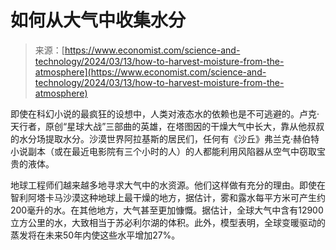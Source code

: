 <!--yml

category: 未分类

date: 2024-05-29 12:35:27

-->

# 如何从大气中收集水分

> 来源：[https://www.economist.com/science-and-technology/2024/03/13/how-to-harvest-moisture-from-the-atmosphere](https://www.economist.com/science-and-technology/2024/03/13/how-to-harvest-moisture-from-the-atmosphere)

即使在科幻小说的最疯狂的设想中，人类对液态水的依赖也是不可逃避的。卢克·天行者，原创“星球大战”三部曲的英雄，在塔图因的干燥大气中长大，靠从他叔叔的水分场提取水分。沙漠世界阿拉基斯的居民们，任何有《沙丘》弗兰克·赫伯特小说副本（或在最近电影院有三个小时的人）的人都能利用风陷器从空气中窃取宝贵的液体。

地球工程师们越来越多地寻求大气中的水资源。他们这样做有充分的理由。即使在智利阿塔卡马沙漠这种地球上最干燥的地方，据估计，雾和露水每平方米可产生约200毫升的水。在其他地方，大气甚至更加慷慨。据估计，全球大气中含有12900立方公里的水，大致相当于苏必利尔湖的体积。此外，模型表明，全球变暖驱动的蒸发将在未来50年内使这些水平增加27%。
